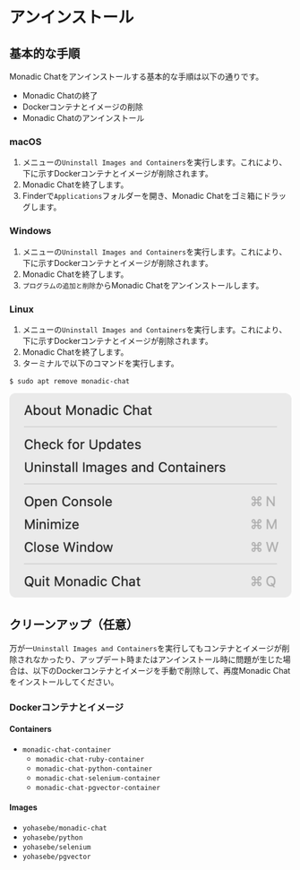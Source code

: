 # アンインストール

## 基本的な手順

Monadic Chatをアンインストールする基本的な手順は以下の通りです。

- Monadic Chatの終了
- Dockerコンテナとイメージの削除
- Monadic Chatのアンインストール

<!-- tabs:start -->

### **macOS**

1. メニューの`Uninstall Images and Containers`を実行します。これにより、下に示すDockerコンテナとイメージが削除されます。
2. Monadic Chatを終了します。
3. Finderで`Applications`フォルダーを開き、Monadic Chatをゴミ箱にドラッグします。

### **Windows**

1. メニューの`Uninstall Images and Containers`を実行します。これにより、下に示すDockerコンテナとイメージが削除されます。
2. Monadic Chatを終了します。
3. `プログラムの追加と削除`からMonadic Chatをアンインストールします。

### **Linux**

1. メニューの`Uninstall Images and Containers`を実行します。これにより、下に示すDockerコンテナとイメージが削除されます。
2. Monadic Chatを終了します。
3. ターミナルで以下のコマンドを実行します。

```shell
$ sudo apt remove monadic-chat
```

<!-- tabs:end -->

![](../assets/images/monadic-chat-menu.png ':size=250')

## クリーンアップ（任意）

万が一`Uninstall Images and Containers`を実行してもコンテナとイメージが削除されなかったり、アップデート時またはアンインストール時に問題が生じた場合は、以下のDockerコンテナとイメージを手動で削除して、再度Monadic Chatをインストールしてください。

### Dockerコンテナとイメージ

#### Containers

- `monadic-chat-container`
    - `monadic-chat-ruby-container`
    - `monadic-chat-python-container`
    - `monadic-chat-selenium-container`
    - `monadic-chat-pgvector-container`

#### Images

- `yohasebe/monadic-chat`
- `yohasebe/python`
- `yohasebe/selenium`
- `yohasebe/pgvector`
